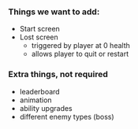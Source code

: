 ### Things we want to add:
- Start screen
- Lost screen
  - triggered by player at 0 health
  - allows player to quit or restart

### Extra things, not required
- leaderboard
- animation
- ability upgrades
- different enemy types (boss)